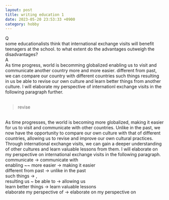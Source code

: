 ```yaml
---
layout: post
title: writing education 1
date: 2023-05-20 23:53:33 +0900
category: hobby
---
```

Q
<br/>
some educationalists think that international exchange visits will benefit teenagers at the school. to what extent do the advantages outweigh the disadvantages?
<br/>
A
<br/>
As time progress, world is becomming globalized enabling us to visit and communicate another country more and more easier. different from past, we can compare our country with different countries such things resulting in us be able to revise our own culture and learn better things from another culture. I will elaborate my perspective of internationl exchange visits in the following paragraph further.
<br/>
<br/>
> revise

<br/>
As time progresses, the world is becoming more globalized, making it easier for us to visit and communicate with other countries. Unlike in the past, we now have the opportunity to compare our own culture with that of different countries, allowing us to revise and improve our own cultural practices. Through international exchange visits, we can gain a deeper understanding of other cultures and learn valuable lessons from them. I will elaborate on my perspective on international exchange visits in the following paragraph.
<br/>
communicate -> communicate with
<br/>
enabling ~~ more easier -> making it easier
<br/>
different from past -> unlike in the past
<br/>
such things -> ,
<br/>
resulting us ~ be able to -> allowing us
<br/>
learn better things -> learn valuable lessons
<br/>
elaborate my perspective of -> elaborate on my perspective on
<br/>


<br/>
<br/>
<br/>
<br/>

<br/>

<br/>
<br/>
<br/>
